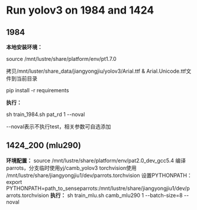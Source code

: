 # Run yolov3 on 1984 and 1424

## 1984

**本地安装环境：**

source /mnt/lustre/share/platform/env/pt1.7.0

拷贝/mnt/luster/share_data/jiangyongjiu/yolov3/Arial.ttf & Arial.Unicode.ttf文件到当前目录

pip install -r requirements

**执行：**

sh train_1984.sh pat_rd 1 --noval

--noval表示不执行test，相关参数可自选添加

## 1424_200 (mlu290)

**环境配置：**
source /mnt/lustre/share/platform/env/pat2.0_dev_gcc5.4
编译parrots，分支临时使用yj/camb_yolov3
torchvision使用 /mnt/lustre/share/jiangyongjiu1/dev/parrots.torchvision
设置PYTHONPATH： export PYTHONPATH=path_to_senseparrots:/mnt/lustre/share/jiangyongjiu1/dev/parrots.torchvision
**执行：**
sh train_mlu.sh camb_mlu290 1 --batch-size=8 --noval